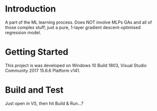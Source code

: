 # Introduction
A part of the ML learning process. Does NOT involve MLPs GAs and all of those complex stuff; just a pure, 1-layer gradient descent-optimised regression model.

# Getting Started
This project is was developed on Windows 10 Build 1803, Visual Studio Community 2017 15.6.6 Platform v141.

# Build and Test
Just open in VS, then hit Build & Run...?